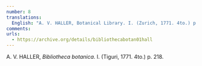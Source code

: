 ```yaml
---
number: 8
translations:
  English: "A. V. HALLER, Botanical Library. I. (Zurich, 1771. 4to.) p. 218. [Trans. J. Bain]"
comments:
urls:
  - https://archive.org/details/bibliothecabotan01hall
---
```


A. V. HALLER, <em>Bibliotheca botanica</em>. I. (Tiguri, 1771. 4to.) p. 218. 
